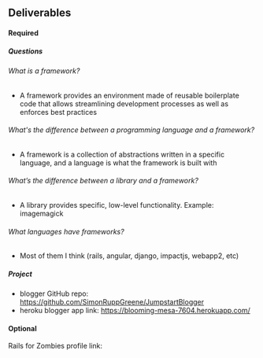 ## Deliverables
#### Required
##### Questions

###### What is a framework?  
-   A framework provides an environment made of reusable boilerplate code that allows streamlining development           processes as well as enforces best practices 


###### What's the difference between a programming language and a framework?
-   A framework is a collection of abstractions written in a specific language, and a language is what the framework     is built with

###### What’s the difference between a library and a framework?  
-   A library provides specific, low-level functionality. Example: imagemagick 

###### What languages have frameworks?  
-   Most of them I think (rails, angular, django, impactjs, webapp2, etc)

##### Project
- blogger GitHub repo: https://github.com/SimonRuppGreene/JumpstartBlogger
- heroku blogger app link: https://blooming-mesa-7604.herokuapp.com/

#### Optional
Rails for Zombies profile link:
